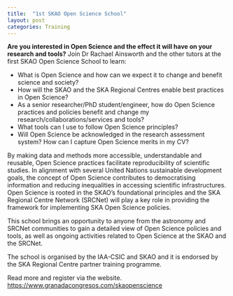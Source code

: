 ```yaml
---
title:  "1st SKAO Open Science School"
layout: post
categories: Training
---
```

**Are you interested in Open Science and the effect it will have on your research and tools?**
Join Dr Rachael Ainsworth and the other tutors at the first SKAO Open Science School to learn:
- What is Open Science and how can we expect it to change and benefit science and society?
- How will the SKAO and the SKA Regional Centres enable best practices in Open Science?
- As a senior researcher/PhD student/engineer, how do Open Science practices and policies benefit and change my research/collaborations/services and tools?
- What tools can I use to follow Open Science principles?
- Will Open Science be acknowledged in the research assessment system? How can I capture Open Science merits in my CV?

By making data and methods more accessible, understandable and reusable, Open Science practices facilitate reproducibility of scientific studies. In alignment with several United Nations sustainable development goals, the concept of Open Science contributes to democratising information and reducing inequalities in accessing scientific infrastructures. Open Science is rooted in the SKAO’s foundational principles and the SKA Regional Centre Network (SRCNet) will play a key role in providing the framework for implementing SKA Open Science policies. 

This school brings an opportunity to anyone from the astronomy and SRCNet communities to gain a detailed view of Open Science policies and tools, as well as ongoing activities related to Open Science at the SKAO and the SRCNet.

The school is organised by the IAA-CSIC and SKAO and it is endorsed by the SKA Regional Centre partner training programme.

Read more and register via the website.
https://www.granadacongresos.com/skaopenscience
